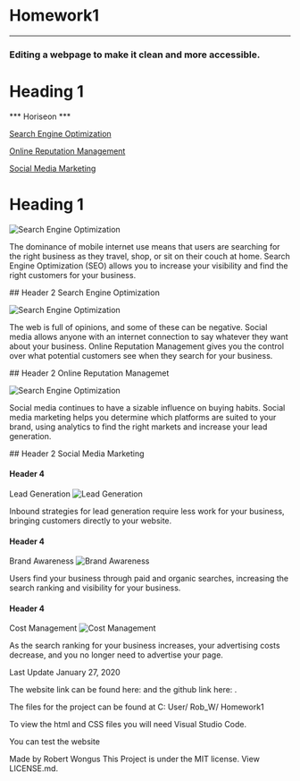 # Homework1
_________________________________________________________________
### Editing a webpage to make it clean and more accessible. 

<!-- Headings  -->

# Heading 1
*** Horiseon ***

<!-- Links/ UL -->
[Search Engine Optimization](https://robwongus.github.io/Homework1/search-engine-optimization.jpg)

[Online Reputation Management](https://robwongus.github.io/Homework1/onlinereputationmanagement.jpg)

[Social Media Marketing](https://robwongus.github.io/Homework1/socialmediamarketing.jpg)

# Heading 1

<!-- image -->
![Search Engine Optimization](https://robwongus.github.io/Homework1/search-engine-optimization.jpg)
 <!-- Block Quote -->
 <p>The dominance of mobile internet use means that users are searching for the right business as they travel, shop, or sit on their couch at home. Search Engine Optimization (SEO) allows you to increase your visibility and find the right customers for your business.</p>
## Header 2
Search Engine Optimization

![Search Engine Optimization](https://robwongus.github.io/Homework1/onlinereputationmanagement.jpg)

<!-- Inline Code Block -->
<p>The web is full of opinions, and some of these can be negative. Social media allows anyone with an internet connection to say whatever they want about your business. Online Reputation Management gives you the control over what potential customers see when they search for your business.</p>
## Header 2
Online Reputation Managemet

![Search Engine Optimization](https://robwongus.github.io/Homework1/social-media-marketing.jpg)

<!-- Inline Code Block -->
<p>Social media continues to have a sizable influence on buying habits. Social media marketing helps you determine which platforms are suited to your brand, using analytics to find the right markets and increase your lead generation.</p>
## Header 2
Social Media Marketing

<!-- Right column on webpage -->

#### Header 4
Lead Generation
![Lead Generation](https://robwongus.github.io/Homework1/lead-generation.jpg)

<!-- inline code block -->
<p>Inbound strategies for lead generation require less work for your business, bringing customers directly to your website.</p>

#### Header 4
Brand Awareness
![Brand Awareness](https://robwongus.github.io/Homework1/brand-awareness.jpg)

<!-- Inline Code Block -->
<p>Users find your business through paid and organic searches, increasing the search ranking and visibility for your business.<p>

#### Header 4
Cost Management
![Cost Management](https://robwongus.github.io/Homework1/cost-management.jpg)

<!-- Inline Code Block -->
<p>As the search ranking for your business increases, your advertising costs decrease, and you no longer need to advertise your page.</p>








Last Update January 27, 2020

The website link can be found here: and the github link here:  .

 The files for the project can be found at C: User/ Rob_W/ Homework1

To view the html  and CSS files you will need Visual Studio Code.

You can test the website 

Made by Robert Wongus
This Project is under the MIT license. View LICENSE.md. 
